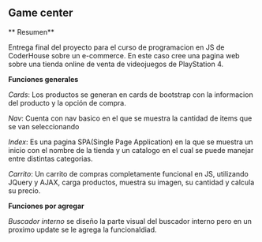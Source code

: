##  Game center

** Resumen**

Entrega final del proyecto para el curso de programacion en JS de CoderHouse sobre un  e-commerce.
En este caso cree una pagina web sobre una tienda online de venta de videojuegos de PlayStation 4.

**Funciones generales**

*Cards*: Los productos se generan en cards de bootstrap con la informacion del producto y la opción de compra.

*Nav*: Cuenta con nav basico en el que se muestra la cantidad de items que se van seleccionando

*Index*: Es una pagina SPA(Single Page Application) en la que se muestra un inicio con el nombre de la tienda y un catalogo en el cual se puede manejar entre distintas categorias.

*Carrito*: Un carrito de compras completamente funcional en JS, utilizando JQuery y AJAX, carga productos, muestra su imagen, su cantidad y calcula su precio.

**Funciones por agregar**

*Buscador interno* se diseño la parte visual del buscador interno pero en un proximo update se le agrega la funcionaldiad.